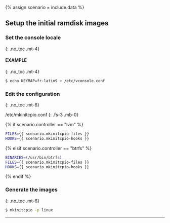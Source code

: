 {% assign scenario = include.data %}

## Setup the initial ramdisk images

### Set the console locale
{: .no_toc .mt-4}

#### EXAMPLE
{: .no_toc .mt-4}

```bash
$ echo KEYMAP=fr-latin9 > /etc/vconsole.conf
```

### Edit the configuration
{: .no_toc .mt-6}

/etc/mkinitcpio.conf
{: .fs-3 .mb-0}

{% if scenario.controller == "lvm"  %}

```bash
FILES={{ scenario.mkinitcpio-files }}
HOOKS={{ scenario.mkinitcpio-hooks }}
```

{% elsif scenario.controller == "btrfs"  %}

```bash
BINARIES=(/usr/bin/btrfs)
FILES={{ scenario.mkinitcpio-files }}
HOOKS={{ scenario.mkinitcpio-hooks }}
```

{% endif %}

### Generate the images
{: .no_toc .mt-6}

```bash
$ mkinitcpio -p linux
```

---
